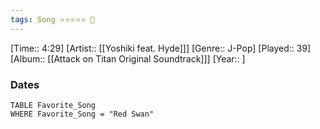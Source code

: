 ```yaml
---
tags: Song ⭐⭐⭐⭐⭐ 💛
---
```

[Time:: 4:29]
[Artist:: [[Yoshiki feat. Hyde]]]
[Genre:: J-Pop]
[Played:: 39]
[Album:: [[Attack on Titan Original Soundtrack]]]
[Year:: ]
### Dates
````dataview
TABLE Favorite_Song
WHERE Favorite_Song = "Red Swan"
````
